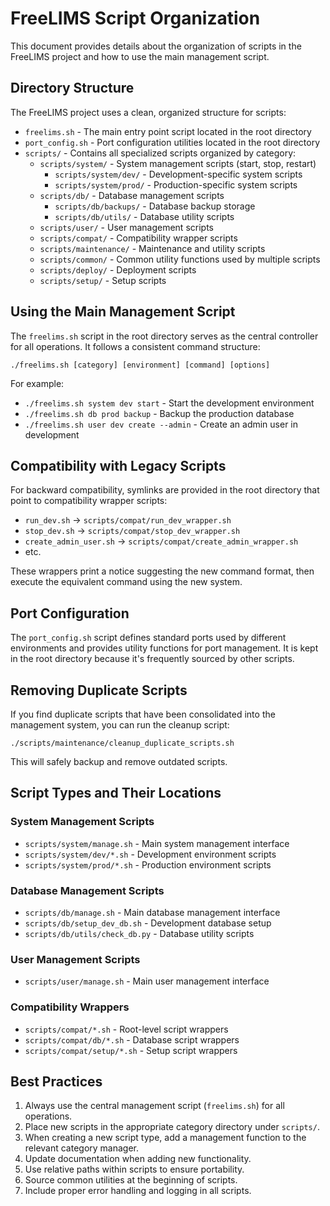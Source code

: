 # FreeLIMS Script Organization

This document provides details about the organization of scripts in the FreeLIMS project and how to use the main management script.

## Directory Structure

The FreeLIMS project uses a clean, organized structure for scripts:

- `freelims.sh` - The main entry point script located in the root directory
- `port_config.sh` - Port configuration utilities located in the root directory
- `scripts/` - Contains all specialized scripts organized by category:
  - `scripts/system/` - System management scripts (start, stop, restart)
    - `scripts/system/dev/` - Development-specific system scripts
    - `scripts/system/prod/` - Production-specific system scripts
  - `scripts/db/` - Database management scripts
    - `scripts/db/backups/` - Database backup storage
    - `scripts/db/utils/` - Database utility scripts
  - `scripts/user/` - User management scripts
  - `scripts/compat/` - Compatibility wrapper scripts
  - `scripts/maintenance/` - Maintenance and utility scripts
  - `scripts/common/` - Common utility functions used by multiple scripts
  - `scripts/deploy/` - Deployment scripts
  - `scripts/setup/` - Setup scripts

## Using the Main Management Script

The `freelims.sh` script in the root directory serves as the central controller for all operations. It follows a consistent command structure:

```
./freelims.sh [category] [environment] [command] [options]
```

For example:
- `./freelims.sh system dev start` - Start the development environment
- `./freelims.sh db prod backup` - Backup the production database
- `./freelims.sh user dev create --admin` - Create an admin user in development

## Compatibility with Legacy Scripts

For backward compatibility, symlinks are provided in the root directory that point to compatibility wrapper scripts:

- `run_dev.sh` → `scripts/compat/run_dev_wrapper.sh`
- `stop_dev.sh` → `scripts/compat/stop_dev_wrapper.sh`
- `create_admin_user.sh` → `scripts/compat/create_admin_wrapper.sh`
- etc.

These wrappers print a notice suggesting the new command format, then execute the equivalent command using the new system.

## Port Configuration

The `port_config.sh` script defines standard ports used by different environments and provides utility functions for port management. It is kept in the root directory because it's frequently sourced by other scripts.

## Removing Duplicate Scripts

If you find duplicate scripts that have been consolidated into the management system, you can run the cleanup script:

```
./scripts/maintenance/cleanup_duplicate_scripts.sh
```

This will safely backup and remove outdated scripts.

## Script Types and Their Locations

### System Management Scripts
- `scripts/system/manage.sh` - Main system management interface
- `scripts/system/dev/*.sh` - Development environment scripts
- `scripts/system/prod/*.sh` - Production environment scripts

### Database Management Scripts
- `scripts/db/manage.sh` - Main database management interface
- `scripts/db/setup_dev_db.sh` - Development database setup
- `scripts/db/utils/check_db.py` - Database utility scripts

### User Management Scripts
- `scripts/user/manage.sh` - Main user management interface

### Compatibility Wrappers
- `scripts/compat/*.sh` - Root-level script wrappers
- `scripts/compat/db/*.sh` - Database script wrappers
- `scripts/compat/setup/*.sh` - Setup script wrappers

## Best Practices

1. Always use the central management script (`freelims.sh`) for all operations.
2. Place new scripts in the appropriate category directory under `scripts/`.
3. When creating a new script type, add a management function to the relevant category manager.
4. Update documentation when adding new functionality.
5. Use relative paths within scripts to ensure portability.
6. Source common utilities at the beginning of scripts.
7. Include proper error handling and logging in all scripts. 